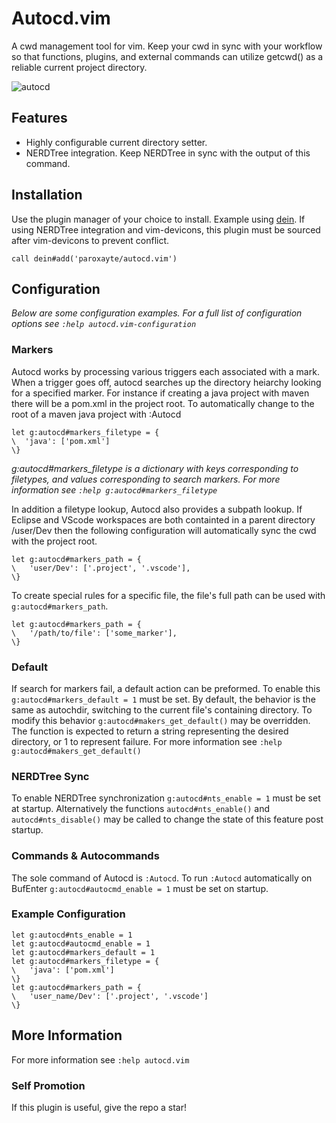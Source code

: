 # Autocd.vim

A cwd management tool for vim.
Keep your cwd in sync with your workflow so that functions, plugins, and external commands can
utilize getcwd() as a reliable current project directory.

![](./.github/preview.gif?raw=true "autocd")

## Features

* Highly configurable current directory setter.
* NERDTree integration. Keep NERDTree in sync with the output of this command.

## Installation

Use the plugin manager of your choice to install. Example using [dein](https://github.com/Shougo/dein.vim). If using NERDTree integration and vim-devicons, this plugin must be sourced after vim-devicons to prevent conflict.

```vim
call dein#add('paroxayte/autocd.vim')
```

## Configuration
*Below are some configuration examples. For a full list of configuration options see `:help autocd.vim-configuration`*

### Markers
Autocd works by processing various triggers each associated with a mark. When a trigger goes off,
autocd searches up the directory heiarchy looking for a specified marker. For instance if creating a
java project with maven there will be a pom.xml in the project root. To automatically change to the
root of a maven java project with :Autocd 

```vim
let g:autocd#markers_filetype = {
\  'java': ['pom.xml']
\}
```
*g:autocd#markers_filetype is a dictionary with keys corresponding to filetypes, and values
corresponding to search markers. For more information see `:help g:autocd#markers_filetype`*

In addition a filetype lookup, Autocd also provides a subpath lookup. If Eclipse and VScode
workspaces are both containted in a parent directory /user/Dev then the following configuration will
automatically sync the cwd with the project root. 

```vim
let g:autocd#markers_path = { 
\   'user/Dev': ['.project', '.vscode'],
\}
```
 To create special rules for a specific file, the file's full path can be used with
 `g:autocd#markers_path`.

```vim
let g:autocd#markers_path = { 
\   '/path/to/file': ['some_marker'],
\}
```

### Default
If search for markers fail, a default action can be preformed. To enable this
`g:autocd#markers_default = 1` must be set. By default, the behavior is the same as autochdir,
switching to the current file's containing directory. To modify this behavior
`g:autocd#makers_get_default()` may be overridden. The function is expected to return a string
representing the desired directory, or 1 to represent failure. For more information see `:help g:autocd#makers_get_default()`

### NERDTree Sync
To enable NERDTree synchronization `g:autocd#nts_enable = 1` must be set at startup. Alternatively
the functions `autocd#nts_enable()` and `autocd#nts_disable()` may be called to change the state of
this feature post startup.

### Commands & Autocommands
The sole command of Autocd is `:Autocd`. To run `:Autocd` automatically on BufEnter `g:autocd#autocmd_enable = 1` must be set on startup.

### Example Configuration
```vim
let g:autocd#nts_enable = 1
let g:autocd#autocmd_enable = 1
let g:autocd#markers_default = 1
let g:autocd#markers_filetype = {
\   'java': ['pom.xml']
\}
let g:autocd#markers_path = { 
\   'user_name/Dev': ['.project', '.vscode']
\}
```

## More Information 
For more information see `:help autocd.vim`

### Self Promotion
If this plugin is useful, give the repo a star!
